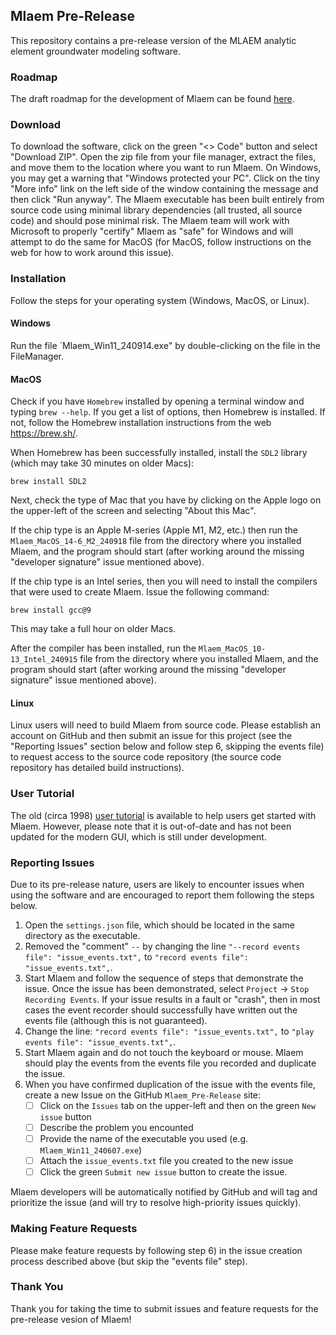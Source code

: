 ## Mlaem Pre-Release

This repository contains a pre-release version of the MLAEM analytic element groundwater modeling software.

### Roadmap
The draft roadmap for the development of Mlaem can be found [here](Roadmap.md).

### Download
To download the software, click on the green "<> Code" button and select "Download ZIP". Open the zip file from your file manager, extract the files, and move them to the location where you want to run Mlaem. On Windows, you may get a warning that "Windows protected your PC". Click on the tiny "More info" link on the left side of the window containing the message and then click "Run anyway". The Mlaem executable has been built entirely from source code using minimal library dependencies (all trusted, all source code) and should pose minimal risk. The Mlaem team will work with Microsoft to properly "certify" Mlaem as "safe" for Windows and will attempt to do the same for MacOS (for MacOS, follow instructions on the web for how to work around this issue).

### Installation
Follow the steps for your operating system (Windows, MacOS, or Linux).

#### Windows
Run the file `Mlaem_Win11_240914.exe" by double-clicking on the file in the FileManager.

#### MacOS
Check if you have `Homebrew` installed by opening a terminal window and typing `brew --help`. If you get a list of options, then Homebrew is installed. If not, follow the Homebrew installation instructions from the web <https://brew.sh/>.

When Homebrew has been successfully installed, install the `SDL2` library (which may take 30 minutes on older Macs):

    brew install SDL2

Next, check the type of Mac that you have by clicking on the Apple logo on the upper-left of the screen and selecting "About this Mac".

If the chip type is an Apple M-series (Apple M1, M2, etc.) then run the `Mlaem_MacOS_14-6_M2_240918` file from the directory where you installed Mlaem, and the program should start (after working around the missing "developer signature" issue mentioned above).

If the chip type is an Intel series, then you will need to install the compilers that were used to create Mlaem. Issue the following command:

    brew install gcc@9

This may take a full hour on older Macs.

After the compiler has been installed, run the `Mlaem_MacOS_10-13_Intel_240915` file from the directory where you installed Mlaem, and the program should start (after working around the missing "developer signature" issue mentioned above).

#### Linux
Linux users will need to build Mlaem from source code. Please establish an account on GitHub and then submit an issue for this project (see the "Reporting Issues" section below and follow step 6, skipping the events file) to request access to the source code repository (the source code repository has detailed build instructions).

### User Tutorial

The old (circa 1998) [user tutorial](Tutorial.pdf) is available to help users get started with Mlaem. However, please note that it is out-of-date and has not been updated for the modern GUI, which is still under development.

### Reporting Issues
Due to its pre-release nature, users are likely to encounter issues when using the software and are encouraged to report them following the steps below.

1) Open the `settings.json` file, which should be located in the same directory as the executable.
2) Removed the "comment" `--` by changing the line `"--record events file": "issue_events.txt",` to `"record events file": "issue_events.txt",`.
3) Start Mlaem and follow the sequence of steps that demonstrate the issue. Once the issue has been demonstrated, select `Project` -> `Stop Recording Events`. If your issue results in a fault or "crash", then in most cases the event recorder should successfully have written out the events file (although this is not guaranteed).
4) Change the line: `"record events file": "issue_events.txt",` to `"play events file": "issue_events.txt",`.
5) Start Mlaem again and do not touch the keyboard or mouse. Mlaem should play the events from the events file you recorded and duplicate the issue.
6) When you have confirmed duplication of the issue with the events file, create a new Issue on the GitHub `Mlaem_Pre-Release` site:
    - [ ] Click on the `Issues` tab on the upper-left and then on the green `New issue` button
    - [ ] Describe the problem you encounted
    - [ ] Provide the name of the executable you used (e.g. `Mlaem_Win11_240607.exe`)
    - [ ] Attach the `issue_events.txt` file you created to the new issue
    - [ ] Click the green `Submit new issue` button to create the issue.

Mlaem developers will be automatically notified by GitHub and will tag and prioritize the issue (and will try to resolve high-priority issues quickly).

### Making Feature Requests
Please make feature requests by following step 6) in the issue creation process described above (but skip the "events file" step).

### Thank You
Thank you for taking the time to submit issues and feature requests for the pre-release vesion of Mlaem!

